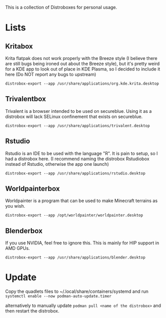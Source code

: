This is a collection of Distroboxes for personal usage.

# Lists

## Kritabox

Krita flatpak does not work properly with the Breeze style (I believe there are still bugs being ironed out about the Breeze style), but it's pretty weird for a KDE app to look out of place in KDE Plasma, so I decided to include it here (Do NOT report any bugs to upstream)

```
distrobox-export --app /usr/share/applications/org.kde.krita.desktop
```

## Trivalentbox

Trivalent is a browser intended to be used on secureblue. Using it as a distrobox will lack SELinux confinement that exists on secureblue.

```
distrobox-export --app /usr/share/applications/trivalent.desktop
```

## Rstudio

Rstudio is an IDE to be used with the language "R". It is pain to setup, so I had a distrobox here. (I recommend naming the distrobox Rstudiobox instead of Rstudio, otherwise the app one launch)

```
distrobox-export --app /usr/share/applications/rstudio.desktop
```

## Worldpainterbox

Worldpainter is a program that can be used to make Minecraft terrains as you wish.

```
distrobox-export --app /opt/worldpainter/worldpainter.desktop
```

## Blenderbox

If you use NVIDIA, feel free to ignore this. This is mainly for HIP support in AMD GPUs.

```
distrobox-export --app /usr/share/applications/blender.desktop
```

# Update

Copy the quadlets files to ~/.local/share/containers/systemd and run `systemctl enable --now podman-auto-update.timer`

alternatively to manually update `podman pull <name of the distrobox>` and then restart the distrobox.
